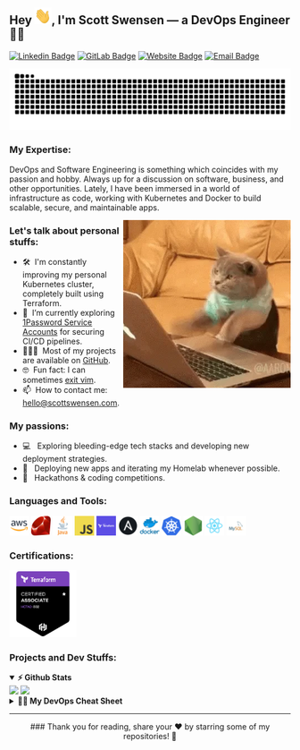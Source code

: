 ## Hey <img alt="Hey" src="./assets/hey.gif" width="30px" height="30px" />, I'm Scott Swensen — a DevOps Engineer 👨‍💻

[![Linkedin Badge](https://img.shields.io/badge/-@scott--swensen-0e76a8?style=flat-square&logo=Linkedin&logoColor=white)](https://linkedin.com/in/Scott-Swensen/)
[![GitLab Badge](https://img.shields.io/badge/-@scottswensen-FC6D26?style=flat-square&logo=GitLab&logoColor=white)](https://gitlab.com/scottswensen/)
[![Website Badge](https://img.shields.io/badge/-scottswensen.com-3b5998?style=flat-square&logo=google-chrome&logoColor=white)](https://scottswensen.com/)
[![Email Badge](https://img.shields.io/badge/-hello@scottswensen.com-08851b?style=flat-square&logo=gmail&logoColor=white)](mailto:hello@scottswensen.com)

<img src="./assets/github-snake-dark.svg" />

### My Expertise:

DevOps and Software Engineering is something which coincides with my passion and hobby. Always up for a discussion on
software, business, and other opportunities. Lately, I have been immersed in a world of infrastructure as code, working
with Kubernetes and Docker to build scalable, secure, and maintainable apps.

<img align="right" alt="Coding Cat" src="./assets/coding.webp" />

### Let's talk about personal stuffs:

- 🛠&nbsp; I'm constantly improving my personal Kubernetes cluster, completely built using Terraform.
- 🔐&nbsp; I’m currently exploring [1Password Service Accounts](https://blog.1password.com/1password-service-accounts/)
  for securing CI/CD pipelines.
- 👨🏻‍💻&nbsp; Most of my projects are available on [GitHub](https://github.com/sswensen).
- 🤓&nbsp; Fun fact: I can sometimes [exit vim](./assets/vim.jpg).
- 📫&nbsp; How to contact me: [hello@scottswensen.com](mailto:hello@scottswensen.com).

### My passions:

- 💻 &nbsp; Exploring bleeding-edge tech stacks and developing new deployment strategies.
- 🔬 &nbsp; Deploying new apps and iterating my Homelab whenever possible.
- 🍕 &nbsp; Hackathons & coding competitions.

### Languages and Tools:

<code><img height="35" src="https://raw.githubusercontent.com/github/explore/80688e429a7d4ef2fca1e82350fe8e3517d3494d/topics/aws/aws.png" alt="aws"/></code>
<code><img height="35" src="https://raw.githubusercontent.com/github/explore/80688e429a7d4ef2fca1e82350fe8e3517d3494d/topics/ruby/ruby.png" alt="ruby"/></code>
<code><img height="35" src="https://raw.githubusercontent.com/github/explore/80688e429a7d4ef2fca1e82350fe8e3517d3494d/topics/java/java.png" alt="java"/></code>
<code><img height="35" src="https://raw.githubusercontent.com/github/explore/80688e429a7d4ef2fca1e82350fe8e3517d3494d/topics/javascript/javascript.png" alt="javascript"/></code>
<code><img height="35" src="https://raw.githubusercontent.com/github/explore/80688e429a7d4ef2fca1e82350fe8e3517d3494d/topics/terraform/terraform.png" alt="terraform"/></code>
<code><img height="35" src="https://raw.githubusercontent.com/github/explore/80688e429a7d4ef2fca1e82350fe8e3517d3494d/topics/ansible/ansible.png" alt="ansible"/></code>
<code><img height="35" src="https://raw.githubusercontent.com/github/explore/80688e429a7d4ef2fca1e82350fe8e3517d3494d/topics/docker/docker.png" alt="docker"/></code>
<code><img height="35" src="https://raw.githubusercontent.com/github/explore/80688e429a7d4ef2fca1e82350fe8e3517d3494d/topics/kubernetes/kubernetes.png" alt="kubernetes"/></code>
<code><img height="35" src="https://raw.githubusercontent.com/github/explore/80688e429a7d4ef2fca1e82350fe8e3517d3494d/topics/nodejs/nodejs.png" alt="nodejs"/></code>
<code><img height="35" src="https://raw.githubusercontent.com/github/explore/80688e429a7d4ef2fca1e82350fe8e3517d3494d/topics/react/react.png" alt="react"/></code>
<code><img height="35" src="https://raw.githubusercontent.com/github/explore/80688e429a7d4ef2fca1e82350fe8e3517d3494d/topics/mysql/mysql.png" alt="mysql"/></code>

### Certifications:

<a href="https://www.credly.com/badges/969973c0-086f-4e93-994e-f13d4822edf2/public_url">
  <img height="120em" src="./assets/hashicorp-certified-terraform-associate-002.png"/>
</a>

### Projects and Dev Stuffs:

<details open>
  <summary><b>⚡ Github Stats</b></summary>
  <img height="160em" src="https://github-readme-stats-five-orcin-34.vercel.app/api?username=sswensen&layout=compact&hide_border=true&count_private=true&show_icons=true&theme=one_dark_pro&hide=contribs&rank_icon=github"/>
  <img height="160em" src="https://github-readme-stats-five-orcin-34.vercel.app/api/top-langs/?username=sswensen&hide=html,Jupyter%20Notebook&show_icons=true&hide_border=true&layout=compact&langs_count=8&theme=one_dark_pro"/>
</details>

<details>	
  <summary><b>✍🏼 My DevOps Cheat Sheet</b></summary> 
  <img id="vim" alt="vim" src="./assets/vim.jpg" />
</details>  

---

<div align="center">
### Thank you for reading, share your ❤️ by starring some of my repositories! 🌟
</div>
